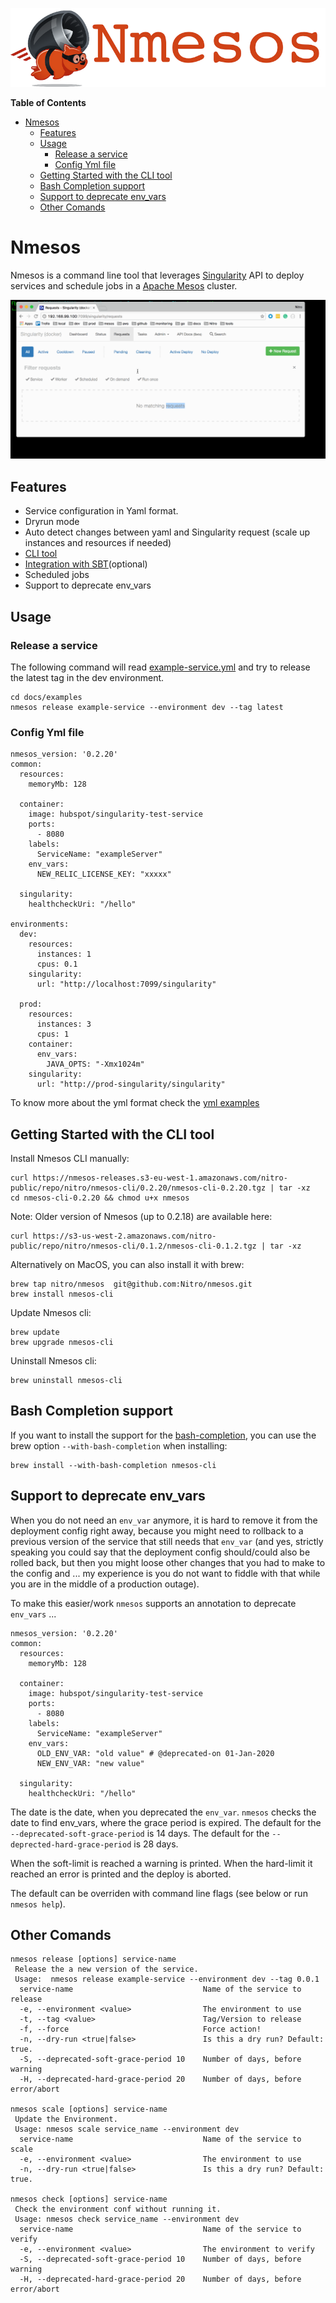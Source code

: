 ![NMesos Logo](docs/nmesos_logo.png)

<!-- markdown-toc start - Don't edit this section. Run M-x markdown-toc-refresh-toc -->
**Table of Contents**

- [Nmesos](#nmesos)
    - [Features](#features)
    - [Usage](#usage)
        - [Release a service](#release-a-service)
        - [Config Yml file](#config-yml-file)
    - [Getting Started with the CLI tool](#getting-started-with-the-cli-tool)
    - [Bash Completion support](#bash-completion-support)
    - [Support to deprecate env_vars](#support-to-deprecate-env_vars)
    - [Other Comands](#other-comands)

<!-- markdown-toc end -->

# Nmesos

Nmesos is a command line tool that leverages [Singularity](https://github.com/HubSpot/Singularity) API to deploy services and schedule jobs in a [Apache Mesos](http://mesos.apache.org/) cluster.

![Terminal output](docs/nmesos-cli-example.gif)

## Features

* Service configuration in Yaml format.
* Dryrun mode
* Auto detect changes between yaml and Singularity request (scale up instances and resources if needed)
* [CLI tool](cli/)
* [Integration with SBT](sbt-plugin/)(optional)
* Scheduled jobs
* Support to deprecate env_vars

## Usage

### Release a service

The following command will read [example-service.yml](docs/examples/example-service.yml)
and try to release the latest tag in the dev environment.

```
cd docs/examples
nmesos release example-service --environment dev --tag latest
```

### Config Yml file

```
nmesos_version: '0.2.20'
common:
  resources:
    memoryMb: 128

  container:
    image: hubspot/singularity-test-service
    ports:
      - 8080
    labels:
      ServiceName: "exampleServer"
    env_vars:
      NEW_RELIC_LICENSE_KEY: "xxxxx"

  singularity:
    healthcheckUri: "/hello"

environments:
  dev:
    resources:
      instances: 1
      cpus: 0.1
    singularity:
      url: "http://localhost:7099/singularity"

  prod:
    resources:
      instances: 3
      cpus: 1
    container:
      env_vars:
        JAVA_OPTS: "-Xmx1024m" 
    singularity:
      url: "http://prod-singularity/singularity"
```

To know more about the yml format check the [yml examples](docs/examples)

## Getting Started with the CLI tool

Install Nmesos CLI manually:
```
curl https://nmesos-releases.s3-eu-west-1.amazonaws.com/nitro-public/repo/nitro/nmesos-cli/0.2.20/nmesos-cli-0.2.20.tgz | tar -xz
cd nmesos-cli-0.2.20 && chmod u+x nmesos
```

Note: Older version of Nmesos (up to 0.2.18) are available here:
```
curl https://s3-us-west-2.amazonaws.com/nitro-public/repo/nitro/nmesos-cli/0.1.2/nmesos-cli-0.1.2.tgz | tar -xz
```

Alternatively on MacOS, you can also install it with brew:

```
brew tap nitro/nmesos  git@github.com:Nitro/nmesos.git
brew install nmesos-cli
```

Update Nmesos cli:

```
brew update
brew upgrade nmesos-cli
```

Uninstall Nmesos cli:

```
brew uninstall nmesos-cli
```

## Bash Completion support

If you want to install the support for the [bash-completion](contrib/etc/bash_completion.d/nmesos), you can use the brew option `--with-bash-completion` when installing:

```
brew install --with-bash-completion nmesos-cli
```

## Support to deprecate env_vars

When you do not need an `env_var` anymore, it is hard to remove it from the deployment config right away, because you might need to rollback to a previous version of the service that still needs that `env_var` (and yes, strictly speaking you could say that the deployment config should/could also be rolled back, but then you might loose other changes that you had to make to the config and ... my experience is you do not want to fiddle with that while you are in the middle of a production outage).

To make this easier/work `nmesos` supports an annotation to deprecate `env_vars` ...

```
nmesos_version: '0.2.20'
common:
  resources:
    memoryMb: 128

  container:
    image: hubspot/singularity-test-service
    ports:
      - 8080
    labels:
      ServiceName: "exampleServer"
    env_vars:
      OLD_ENV_VAR: "old value" # @deprecated-on 01-Jan-2020
      NEW_ENV_VAR: "new value"

  singularity:
    healthcheckUri: "/hello"
```

The date is the date, when you deprecated the `env_var`. `nmesos` checks the date to find env_vars, where the grace period is expired. The default for the `--deprecated-soft-grace-period` is 14 days. The default for the `--deprected-hard-grace-period` is 28 days.

When the soft-limit is reached a warning is printed. When the hard-limit it reached an error is printed and the deploy is aborted.

The default can be overriden with command line flags (see below or run `nmesos help`).

## Other Comands

```
nmesos release [options] service-name
 Release the a new version of the service.
 Usage:  nmesos release example-service --environment dev --tag 0.0.1
  service-name                             Name of the service to release
  -e, --environment <value>                The environment to use
  -t, --tag <value>                        Tag/Version to release
  -f, --force                              Force action!
  -n, --dry-run <true|false>               Is this a dry run? Default: true.
  -S, --deprecated-soft-grace-period 10    Number of days, before warning
  -H, --deprecated-hard-grace-period 20    Number of days, before error/abort

nmesos scale [options] service-name
 Update the Environment.
 Usage: nmesos scale service_name --environment dev
  service-name                             Name of the service to scale
  -e, --environment <value>                The environment to use
  -n, --dry-run <true|false>               Is this a dry run? Default: true.

nmesos check [options] service-name
 Check the environment conf without running it.
 Usage: nmesos check service_name --environment dev
  service-name                             Name of the service to verify
  -e, --environment <value>                The environment to verify
  -S, --deprecated-soft-grace-period 10    Number of days, before warning
  -H, --deprecated-hard-grace-period 20    Number of days, before error/abort
```
